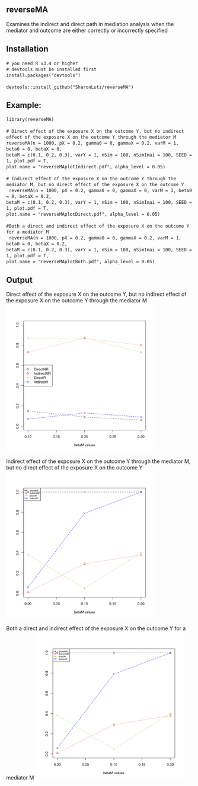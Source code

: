 
## reverseMA
Examines the indirect and direct path in mediation analysis when the mediator and outcome are either correctly or incorrectly specified

## Installation
```
# you need R v3.4 or higher
# devtools must be installed first
install.packages("devtools") 

devtools::install_github("SharonLutz/reverseMA")
```

## Example:
```
library(reverseMA)

# Direct effect of the exposure X on the outcome Y, but no indirect effect of the exposure X on the outcome Y through the mediator M
reverseMA(n = 1000, pX = 0.2, gamma0 = 0, gammaX = 0.2, varM = 1, beta0 = 0, betaX = 0, 
betaM = c(0.1, 0.2, 0.3), varY = 1, nSim = 100, nSimImai = 100, SEED = 1, plot.pdf = T, 
plot.name = "reverseMAplotIndirect.pdf", alpha_level = 0.05)

# Indirect effect of the exposure X on the outcome Y through the mediator M, but no direct effect of the exposure X on the outcome Y
 reverseMA(n = 1000, pX = 0.2, gamma0 = 0, gammaX = 0, varM = 1, beta0 = 0, betaX = 0.2, 
betaM = c(0.1, 0.2, 0.3), varY = 1, nSim = 100, nSimImai = 100, SEED = 1, plot.pdf = T, 
plot.name = "reverseMAplotDirect.pdf", alpha_level = 0.05)

#Both a direct and indirect effect of the exposure X on the outcome Y for a mediator M
 reverseMA(n = 1000, pX = 0.2, gamma0 = 0, gammaX = 0.2, varM = 1, beta0 = 0, betaX = 0.2, 
betaM = c(0.1, 0.2, 0.3), varY = 1, nSim = 100, nSimImai = 100, SEED = 1, plot.pdf = T, 
plot.name = "reverseMAplotBoth.pdf", alpha_level = 0.05)
```

## Output
Direct effect of the exposure X on the outcome Y, but no indirect effect of the exposure X on the outcome Y through the mediator M
<img src="reverseMAplotIndirect.png" width="400">

 Indirect effect of the exposure X on the outcome Y through the mediator M, but no direct effect of the exposure X on the outcome Y
<img src="plots/reverseMAplot.png" width="400">

Both a direct and indirect effect of the exposure X on the outcome Y for a mediator M
<img src="plots/reverseMAplot.png" width="400">

